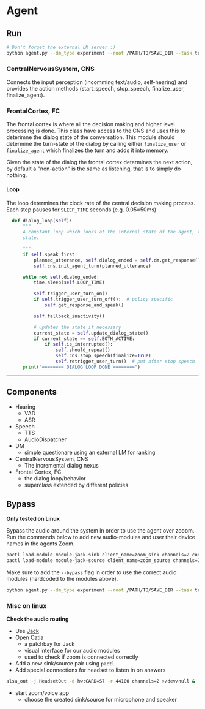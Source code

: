 # Agent

## Run

```bash
# Don't forget the external LM server :)
python agent.py --dm_type experiment --root /PATH/TO/SAVE_DIR --task travel --policy baseline --trp .2 --bypass
```

### CentralNervousSystem, CNS

Connects the input perception (incomming text/audio, self-hearing) and provides the action methods (start\_speech, stop\_speech, finalize\_user, finalize\_agent). 


### FrontalCortex, FC

The frontal cortex is where all the decision making and higher level processing is done. This class have access to the CNS and uses this to deterimne the dialog state of the conversation.  This module should determine the turn-state of the dialog by calling either `finalize_user` or `finalize_agent` which finalizes the turn and adds it into memory.

Given the state of the dialog the frontal cortex determines the next action, by default a "non-action" is the same as listening, that is to simply do nothing.

#### Loop

The loop determines the clock rate of the central decision making process. Each step pauses for `SLEEP_TIME` seconds (e.g. 0.05=50ms)

```python
  def dialog_loop(self):
      """
      A constant loop which looks at the internal state of the agent, the estimated state of the user and the dialog
      state.

      """
      if self.speak_first:
          planned_utterance, self.dialog_ended = self.dm.get_response()
          self.cns.init_agent_turn(planned_utterance)

      while not self.dialog_ended:
          time.sleep(self.LOOP_TIME)

          self.trigger_user_turn_on()
          if self.trigger_user_turn_off():  # policy specific
              self.get_response_and_speak()

          self.fallback_inactivity()

          # updates the state if necessary
          current_state = self.update_dialog_state()
          if current_state == self.BOTH_ACTIVE:
              if self.is_interrupted():
                  self.should_repeat()
                  self.cns.stop_speech(finalize=True)
                  self.retrigger_user_turn()  # put after stop speech
      print("======== DIALOG LOOP DONE ========")
```



-----------------------------

## Components

* Hearing
  * VAD
  * ASR
* Speech
  * TTS
  * AudioDispatcher
* DM
  * simple questionare using an external LM for ranking
* CentralNervousSystem, CNS
  * The incremental dialog nexus
* Frontal Cortex, FC
  * the dialog loop/behavior
  * superclass extended by different policies

  
## Bypass

**Only tested on Linux**

Bypass the audio around the system in order to use the agent over zooom. Run the commands below to add new audio-modules and user their device names in the agents Zoom.

```bash
pactl load-module module-jack-sink client_name=zoom_sink channels=2 connect=no
pactl load-module module-jack-source client_name=zoom_source channels=2 connect=no
```

Make sure to add the `--bypass` flag in order to use the correct audio modules (hardcoded to the modules above).

```bash
python agent.py --dm_type experiment --root /PATH/TO/SAVE_DIR --task travel --policy baseline --trp .2 --bypass
```


### Misc on linux

**Check the audio routing**
- Use [Jack](https://jackaudio.org/)
- Open [Catia](https://kx.studio/Applications:Catia)
  - a patchbay for Jack
  - visual interface for our audio modules
  - used to check if zoom is connected correctly
- Add a new sink/source pair using `pactl`
- Add special connections for headset to listen in on answers
```bash
alsa_out -j HeadsetOut -d hw:CARD=S7 -r 44100 channels=2 >/dev/null &
```
- start zoom/voice app
    - choose the created sink/source for microphone and speaker

